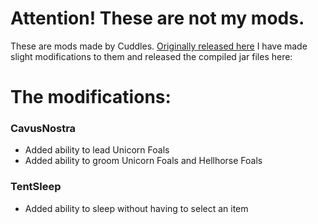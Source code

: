 # Attention! These are not my mods.
These are mods made by Cuddles. <a href="https://forum.wurmonline.com/index.php?/topic/167518-released-coldies-compilations/">Originally released here<a>
 I have made slight modifications to them and released the compiled jar files here:

# The modifications:
### CavusNostra
 - Added ability to lead Unicorn Foals
 - Added ability to groom Unicorn Foals and Hellhorse Foals
 
### TentSleep
 - Added ability to sleep without having to select an item
